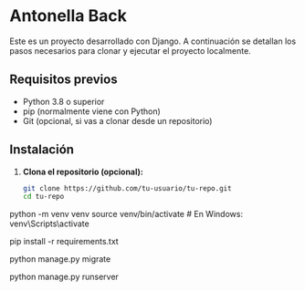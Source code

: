 # Antonella Back

Este es un proyecto desarrollado con Django. A continuación se detallan los pasos necesarios para clonar y ejecutar el proyecto localmente.

## Requisitos previos

- Python 3.8 o superior
- pip (normalmente viene con Python)
- Git (opcional, si vas a clonar desde un repositorio)

## Instalación

1. **Clona el repositorio (opcional):**

   ```bash
   git clone https://github.com/tu-usuario/tu-repo.git
   cd tu-repo
python -m venv venv
source venv/bin/activate  # En Windows: venv\Scripts\activate

pip install -r requirements.txt

python manage.py migrate

python manage.py runserver
